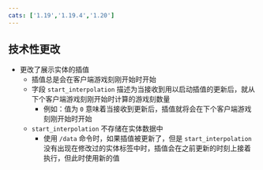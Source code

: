 ```yaml
---
cats: ['1.19','1.19.4','1.20']
---
```

## 技术性更改
* 更改了展示实体的插值
	* 插值总是会在客户端游戏刻刚开始时开始
	* 字段 `start_interpolation` 描述为当接收到用以启动插值的更新后，就从下个客户端游戏刻刚开始时计算的游戏刻数量
		* 例如：值为 `0` 意味着当接收到更新后，插值就将会在下个客户端游戏刻刚开始时开始
	* `start_interpolation` 不存储在实体数据中
		* 使用 `/data` 命令时，如果插值被更新了，但是 `start_interpolation` 没有出现在修改过的实体标签中时，插值会在之前更新的时刻上接着执行，但此时使用新的值